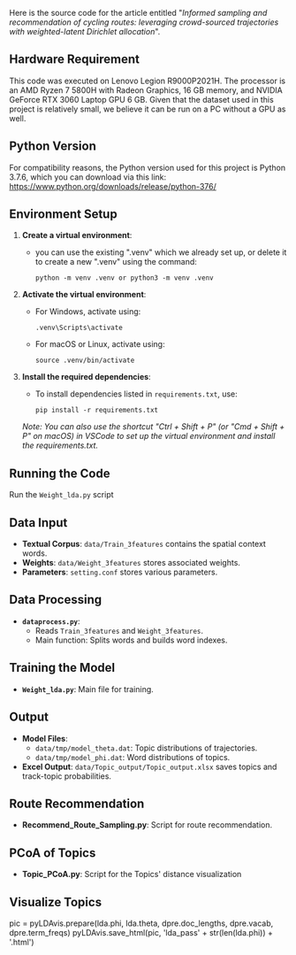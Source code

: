 Here is the source code for the article entitled "*Informed sampling and recommendation of cycling routes: leveraging crowd-sourced trajectories with weighted-latent Dirichlet allocation*".

## Hardware Requirement

This code was executed on Lenovo Legion R9000P2021H. The processor is an AMD Ryzen 7 5800H with Radeon Graphics, 16 GB memory, and NVIDIA GeForce RTX 3060 Laptop GPU 6 GB. Given that the dataset used in this project is relatively small, we believe it can be run on a PC without a GPU as well.

## Python Version

For compatibility reasons, the Python version used for this project is Python 3.7.6, which you can download via this link: https://www.python.org/downloads/release/python-376/

## Environment Setup

1. **Create a virtual environment**:

   - you can use the existing ".venv" which we already set up, or delete it to create a new ".venv" using the command:
     ```
     python -m venv .venv or python3 -m venv .venv
     ```

2. **Activate the virtual environment**:

   - For Windows, activate using:
     ```
     .venv\Scripts\activate
     ```
   - For macOS or Linux, activate using:
     ```
     source .venv/bin/activate
     ```

3. **Install the required dependencies**:

   - To install dependencies listed in `requirements.txt`, use:
     ```
     pip install -r requirements.txt
     ```

   *Note: You can also use the shortcut "Ctrl + Shift + P" (or "Cmd + Shift + P" on macOS) in VSCode to set up the virtual environment and install the requirements.txt.*

## Running the Code

Run the `Weight_lda.py` script

## Data Input

- **Textual Corpus**: `data/Train_3features` contains the spatial context words.
- **Weights**: `data/Weight_3features` stores associated weights.
- **Parameters**: `setting.conf` stores various parameters.

## Data Processing

- **`dataprocess.py`**:
  - Reads `Train_3features` and `Weight_3features`.
  - Main function: Splits words and builds word indexes.

## Training the Model

- **`Weight_lda.py`**: Main file for training.

## Output

- **Model Files**:
  - `data/tmp/model_theta.dat`: Topic distributions of trajectories.
  - `data/tmp/model_phi.dat`: Word distributions of topics.
- **Excel Output**: `data/Topic_output/Topic_output.xlsx` saves topics and track-topic probabilities.

## Route Recommendation

- **Recommend_Route_Sampling.py**: Script for route recommendation.

## PCoA of Topics

- **Topic_PCoA.py**: Script for the Topics' distance visualization

## Visualize Topics

pic = pyLDAvis.prepare(lda.phi, lda.theta, dpre.doc_lengths, dpre.vacab,  dpre.term_freqs)
pyLDAvis.save_html(pic, 'lda_pass' + str(len(lda.phi)) + '.html')




